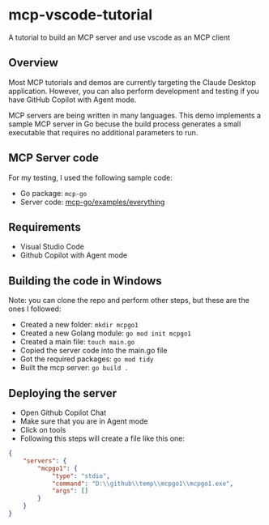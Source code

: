 # mcp-vscode-tutorial
A tutorial to build an MCP server and use vscode as an MCP client

## Overview

Most MCP tutorials and demos are currently targeting the Claude Desktop application. However, you can also perform development and testing if you have GitHub Copilot with Agent mode. 

MCP servers are being written in many languages. This demo implements a sample MCP server in Go becuse the build process generates a small executable that requires no additional parameters to run.

## MCP Server code

For my testing, I used the following sample code:

- Go package: `mcp-go`
- Server code: [mcp-go/examples/everything](https://github.com/mark3labs/mcp-go/blob/main/examples/everything/main.go)

## Requirements

- Visual Studio Code
- Github Copilot with Agent mode

## Building the code in Windows

Note: you can clone the repo and perform other steps, but these are the ones I followed:

- Created a new folder: `mkdir mcpgo1`
- Created a new Golang module: `go mod init mcpgo1`
- Created a main file: `touch main.go`
- Copied the server code into the main.go file
- Got the required packages: `go mod tidy`
- Built the mcp server: `go build .`

## Deploying the server

- Open Github Copilot Chat
- Make sure that you are in Agent mode
- Click on tools
- Following this steps will create a file like this one:

```json
{
    "servers": {
        "mcpgo1": {
            "type": "stdio",
            "command": "D:\\github\\temp\\mcpgo1\\mcpgo1.exe",
            "args": []
        }
    }
}
```
